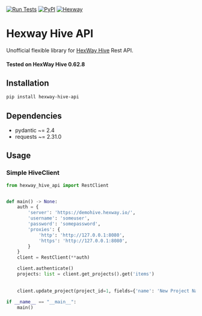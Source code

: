 [![Run Tests](https://github.com/Cur1iosity/hexway-hive-api/actions/workflows/run-tests.yml/badge.svg)](https://github.com/Cur1iosity/hexway-hive-api/actions/workflows/run-tests.yml)
[![PyPI](https://img.shields.io/pypi/v/hexway-hive-api)](https://pypi.org/project/hexway-hive-api/)
[![Hexway](https://img.shields.io/badge/hexway-visit%20site-blue)](https://hexway.io)

# Hexway Hive API

Unofficial flexible library for [HexWay Hive](https://hexway.io/hive/) Rest API.

#### Tested on HexWay Hive 0.62.8

## Installation
```bash
pip install hexway-hive-api
```

## Dependencies

- pydantic ~= 2.4
- requests ~= 2.31.0

## Usage
### Simple HiveClient
```python
from hexway_hive_api import RestClient


def main() -> None:
    auth = {
        'server': 'https://demohive.hexway.io/',
        'username': 'someuser',
        'password': 'somepassword',
        'proxies': {
            'http': 'http://127.0.0.1:8080',
            'https': 'http://127.0.0.1:8080',
        }
    }
    client = RestClient(**auth)

    client.authenticate()
    projects: list = client.get_projects().get('items')
    
    
    client.update_project(project_id=1, fields={'name': 'New Project Name'})
    
if __name__ == "__main__":
    main()


```